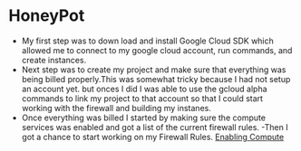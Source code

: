 # HoneyPot
- My first step was to down load and install Google Cloud SDK which allowed me to connect to my google cloud account, run commands, and create instances. 
- Next step was to create my project and make sure that everything was being billed properly.This was somewhat tricky because I had not setup an account yet. but onces I did I was able to use the gcloud alpha commands to link my project to that account so that I could start working with the firewall and building my instanes. 
- Once everything was billed I started by making sure the compute services was enabled and got a list of the current firewall rules. 
-Then I got a chance to start working on my Firewall Rules. [Enabling Compute](https://i.imgur.com/PCy6y2J.gif)
